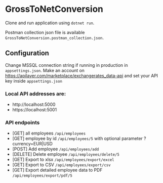 # GrossToNetConversion

Clone and run application using `dotnet run`.

Postman collection json file is available `GrossToNetConversion.postman_collection.json`.

## Configuration

Change MSSQL connection string if running in production in `appsettings.json`.
Make an account on https://apilayer.com/marketplace/exchangerates_data-api and set your API key inside `appsettings.json`

### Local API addresses are:

* http://localhost:5000
* https://localhost:5001

### API endpoints

* [GET] all employees `/api/employees`
* [GET] employee by id `/api/employees/5` with optional parameter ?currency=EUR|USD
* [POST] Add employee `/api/employees/add`
* [DELETE] Delete employee `/api/employees/delete/5`
* [GET] Export to xlsx `/api/employees/export/excel`
* [GET] Export to CSV `/api/employees/export/csv`
* [GET] Export detailed employee data to PDF `/api/employees/export/pdf/5`